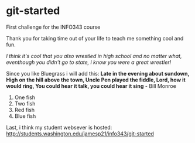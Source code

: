 # git-started
First challenge for the INFO343 course

Thank you for taking time out of your life to teach me something cool and fun.

*I think it's cool that you also wrestled in high school and no matter what, eventhough you didn't go to state, i know you were a great wrestler!*

Since you like Bluegrass i will add this: **Late in the evening about sundown, High on the hill above the town, Uncle Pen played the fiddle, Lord, how it would ring, You could hear it talk, you could hear it sing** - Bill Monroe

1. One fish
2. Two fish
3. Red fish
4. Blue fish

Last, i think my student websever is hosted: http://students.washington.edu/jamesp21/info343/git-started